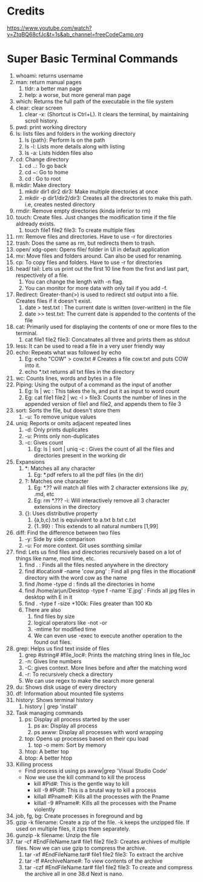 # Credits
https://www.youtube.com/watch?v=ZtqBQ68cfJc&t=1s&ab_channel=freeCodeCamp.org

# Super Basic Terminal Commands

1. whoami: returns username
2. man: return manual pages
   1. tldr: a better man page
   2. help: a worse, but more general man page
3. which: Returns the full path of the executable in the file system
4. clear: clear screen
   1. clear -x: (Shortcut is Ctrl+L). It clears the terminal, by maintaining scroll history.
5. pwd: print working directory
6. ls: lists files and folders in the working directory 
   1. ls {path}: Perform ls on the path
   2. ls -l: Lists more details along with listing  
   3. ls -a: Lists hidden files also
7. cd: Change directory
   1. cd ..: To go back
   2. cd ~: Go to home
   3. cd \: Go to root
8. mkdir: Make directory
   1. mkdir dir1 dir2 dir3: Make multiple directories at once
   2. mkdir -p dir1/dir2/dir3: Creates all the directories to make this path. i.e, creates nested directory
9.  rmdir: Remove empty directories (kinda inferior to rm)
10. touch: Create files. Just changes the modification time if the file aldready exists.
    1.  touch file1 file2 file3: To create multiple files
11. rm: Remove files and directories. Have to use -r for directories
12. trash: Does the same as rm, but redirects them to trash.
13. open/ xdg-open: Opens file/ folder in UI in default application
14. mv: Move files and folders around. Can also be used for renaming.
15. cp: To copy files and folders. Have to use -r for directories
16. head/ tail: Lets us print out the first 10 line from the first and last part, respectively of a file. 
    1.  You can change the length with -n flag.
    2.  You can monitor for more data with only tail if you add -f. 
17. Redirect: Greater-than(>) is used to redirect std output into a file. Creates files if it doesn't exist.
    1. date > test.txt : The current date is written (over-written) in the file 
    2. date >> test.txt: The current date is appended to the contents of the file 
18. cat: Primarily used for displaying the contents of one or more files to the terminal. 
    1.  cat file1 file2 file3: Concatnates all three and prints them as stdout
19. less: It can be used to read a file in a very user friendly way
20. echo: Repeats what was followed by echo
    1.  Eg: echo "COW" > cow.txt  # Creates a file cow.txt and puts COW into it.
    2.  echo *.txt returns all txt files in the directory
21. wc: Counts lines, words and bytes in a file
22. Piping: Using the output of a command as the input of another
    1.  Eg: ls | wc : This takes the ls, and put it as input to word count
    2.  Eg: cat file1 file2 | wc -l > file3: Counts the number of lines in the appended version of file1 and file2, and appends them to file 3
23. sort: Sorts the file, but doesn't store them
    1.  -u: To remove unique values
24. uniq: Reports or omits adjacent repeated lines
    1.  -d: Only prints duplicates
    2.  -u: Prints only non-duplicates
    3.  -c: Gives count
        1.  Eg: ls | sort | uniq -c : Gives the count of all the files and directories present in the working dir
25. Expansions
    1. *: Matches all any character
        1.  Eg: *.pdf refers to all the pdf files (in the dir)
    2. ?: Matches one character 
       1. Eg: *.?? will match all files with 2 character extensions like .py, .md, etc
       2. Eg: rm *.??? -i: Will interactively remove all 3 character extensions in the directory 
    3. {}: Uses distributive property
       1. {a,b,c}.txt is equivalent to a.txt b.txt c.txt
       2. {1..99} : This extends to all natural numbers [1,99]
26. diff: Find the difference between two files
     1.  -y: Side by side comparison
     2.  -u: For more context. Git uses somthing similar
27. find: Lets us find files and directories recursively based on a lot of things like name, mod time, etc.
     1. find . : Finds all the files nested anywhere in the directory
     2. find #location# -name '*cow*.png' : Find all png files in the #location# directory with the word cow as the name 
     3. find /home -type d : finds all the directories in home
     4. find /home/arjun/Desktop -type f -name '*E*.jpg' : Finds all jpg files in desktop with E in it 
     5. find . -type f -size +100k: Files greater than 100 Kb
     6. There are also 
        1. find files by size
        2. logical operators like -not -or 
        3. -mtime for modified time
        4. We can even use -exec to execute another operation to the found out files.
28. grep: Helps us find text inside of files
    1.  grep #string# #file_loc#: Prints the matching string lines in file_loc
    2.  -n: Gives line numbers
    3.  -C: gives context. More lines before and after the matching word    
    4.  -r: To recursively check a directory
    5.  We can use regex to make the search more general
29. du: Shows disk usage of every directory
30. df: Information about mounted file systems
31. history: Shows terminal history
    1.  history | grep 'install'
32. Task managing commands
    1.  ps: Display all process started by the user
        1.  ps ax: Display all process
        2.  ps axww:  Display all processes with word wrapping
    2. top: Opens up processes based on their cpu load
       1. top -o mem: Sort by memory
    3. htop: A better top
    4. btop: A better htop
33. Killing process
    - Find process id using ps axww|grep 'Visual Studio Code'
    - Now we use the kill command to kill the process
      - kill #Pid#: This is the gentle way to kill
      - kill -9 #Pid#: This is a brutal way to kill a process
      - killall #Pname#: Kills all the processes with the Pname
      - killall -9 #Pname#: Kills all the processes with the Pname violently
34. job, fg, bg: Create processes in foreground and bg
35. gzip -k filename: Create a zip of the file. -k keeps the unzipped file. If used on multiple files, it zips them separately.
36. gunzip -k filename: Unzip the file 
37. tar -cf #EndFileName.tar# file1 file2 file3: Creates archives of multiple files. Now we can use gzip to compress the archive.
    1. tar -xf #EndFileName.tar# file1 file2 file3: To extract the archive
    2. tar -tf #ArchiveName#: To view contents of the archive
    3. tar -czf #EndFileName.tar# file1 file2 file3: To create and compress the archive all in one
38.d
Next is nano. 











